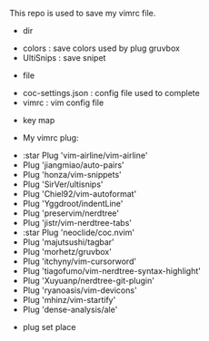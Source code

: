 This repo is used to save my vimrc file.

* dir
- colors :  save colors used by plug gruvbox
- UltiSnips : save snipet

* file
- coc-settings.json : config file used to complete
- vimrc : vim config file



* key map

* My vimrc plug:

- :star Plug 'vim-airline/vim-airline'
- Plug 'jiangmiao/auto-pairs'
- Plug 'honza/vim-snippets'
- Plug 'SirVer/ultisnips'
- Plug 'Chiel92/vim-autoformat'
- Plug 'Yggdroot/indentLine'
- Plug 'preservim/nerdtree'
- Plug 'jistr/vim-nerdtree-tabs'
- :star Plug 'neoclide/coc.nvim'
- Plug 'majutsushi/tagbar'
- Plug 'morhetz/gruvbox'
- Plug 'itchyny/vim-cursorword'
- Plug 'tiagofumo/vim-nerdtree-syntax-highlight'
- Plug 'Xuyuanp/nerdtree-git-plugin'
- Plug 'ryanoasis/vim-devicons'
- Plug 'mhinz/vim-startify'
- Plug 'dense-analysis/ale'


* plug set place

